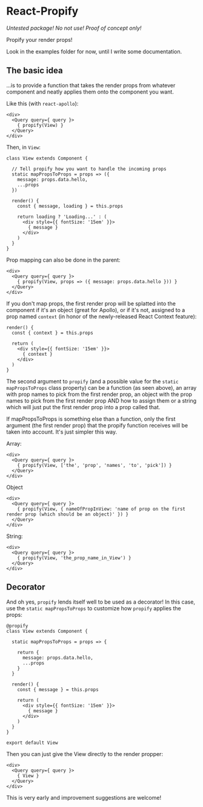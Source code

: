 # React-Propify

*Untested package! No not use! Proof of concept only!*

Propify your render props!

Look in the examples folder for now, until I write some documentation.

## The basic idea

...is to provide a function that takes the render props from whatever component and neatly applies them onto the component you want.

Like this (with `react-apollo`):

```
<div>
  <Query query={ query }>
    { propify(View) }
  </Query>
</div>
```

Then, in `View`:

```
class View extends Component {

  // Tell propify how you want to handle the incoming props
  static mapPropsToProps = props => ({
    message: props.data.hello,
    ...props
  })

  render() {
    const { message, loading } = this.props

    return loading ? 'Loading...' : (
      <div style={{ fontSize: '15em' }}>
        { message }
      </div>
    )
  }
}
```

Prop mapping can also be done in the parent:

```
<div>
  <Query query={ query }>
    { propify(View, props => ({ message: props.data.hello })) }
  </Query>
</div>
```

If you don't map props, the first render prop will be splatted into the component if it's an object (great for Apollo),
or if it's not, assigned to a prop named `context` (in honor of the newly-released React Context feature):

```
render() {
  const { context } = this.props

  return (
    <div style={{ fontSize: '15em' }}>
      { context }
    </div>
  )
}
```

The second argument to `propify` (and a possible value for the `static mapPropsToProps` class property) can be a function
(as seen above), an array with prop names to pick from the first render prop, an object with the prop names to pick from
the first render prop AND how to assign them or a string which will just put the first render prop into a prop called that.

If mapPropsToProps is something else than a function, only the first argument (the first render prop) that
the propify function receives will be taken into account. It's just simpler this way.

Array:
```
<div>
  <Query query={ query }>
    { propify(View, ['the', 'prop', 'names', 'to', 'pick']) }
  </Query>
</div>
```

Object
```
<div>
  <Query query={ query }>
    { propify(View, { nameOfPropInView: 'name of prop on the first render prop (which should be an object)' }) }
  </Query>
</div>
```

String:
```
<div>
  <Query query={ query }>
    { propify(View, 'the_prop_name_in_View') }
  </Query>
</div>
```

## Decorator

And oh yes, `propify` lends itself well to be used as a decorator! In this case, use the `static mapPropsToProps` to customize how `propify` applies the props:

```
@propify
class View extends Component {

  static mapPropsToProps = props => {

    return {
      message: props.data.hello,
      ...props
    }
  }

  render() {
    const { message } = this.props

    return (
      <div style={{ fontSize: '15em' }}>
        { message }
      </div>
    )
  }
}

export default View
```

Then you can just give the View directly to the render propper:

```
<div>
  <Query query={ query }>
    { View }
  </Query>
</div>
```

This is very early and improvement suggestions are welcome!